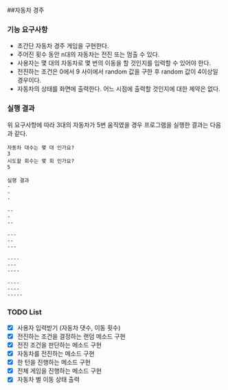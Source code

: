 ##자동차 경주
### 기능 요구사항
- 초간단 자동차 경주 게임을 구현한다.
- 주어진 횟수 동안 n대의 자동차는 전진 또는 멈출 수 있다.
- 사용자는 몇 대의 자동차로 몇 번의 이동을 할 것인지를 입력할 수 있어야 한다.
- 전진하는 조건은 0에서 9 사이에서 random 값을 구한 후 random 값이 4이상일 경우이다.
- 자동차의 상태를 화면에 출력한다. 어느 시점에 출력할 것인지에 대한 제약은 없다.

### 실행 결과
위 요구사항에 따라 3대의 자동차가 5번 움직였을 경우 프로그램을 실행한 결과는 다음과 같다.
```text
자동차 대수는 몇 대 인가요?
3
시도할 회수는 몇 회 인가요?
5

실행 결과
-
-
-

--
-
--

---
--
---

----
---
----

----
----
-----
```

### TODO List
- [x] 사용자 입력받기 (자동차 댓수, 이동 횟수)
- [x] 전진하는 조건을 결정하는 랜덤 메소드 구현
- [x] 전진 조건을 판단하는 메소드 구현
- [x] 자동차를 전진하는 메소드 구현
- [x] 한 턴을 진행하는 메소드 구현
- [x] 전체 게임을 진행하는 메소드 구현
- [x] 자동차 별 이동 상태 출력 